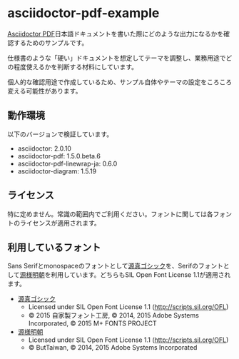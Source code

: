# asciidoctor-pdf-example

[Asciidoctor PDF](https://github.com/asciidoctor/asciidoctor-pdf)日本語ドキュメントを書いた際にどのような出力になるかを確認するためのサンプルです。

仕様書のような「硬い」ドキュメントを想定してテーマを調整し、業務用途でどの程度使えるかを判断する材料にしています。

個人的な確認用途で作成しているため、サンプル自体やテーマの設定をころころ変える可能性があります。

## 動作環境

以下のバージョンで検証しています。

- asciidoctor: 2.0.10
- asciidoctor-pdf: 1.5.0.beta.6
- asciidoctor-pdf-linewrap-ja: 0.6.0
- asciidoctor-diagram: 1.5.19

## ライセンス

特に定めません。常識の範囲内でご利用ください。フォントに関しては各フォントのライセンスが適用されます。

## 利用しているフォント

Sans Serifとmonospaceのフォントとして[源真ゴシック](http://jikasei.me/font/genshin/)を、Serifのフォントとして[源様明朝](https://github.com/ButTaiwan/genyo-font)を利用しています。どちらもSIL Open Font License 1.1が適用されます。

- [源真ゴシック](http://jikasei.me/font/genshin/)
  - Licensed under SIL Open Font License 1.1 (http://scripts.sil.org/OFL)
  - © 2015 自家製フォント工房, © 2014, 2015 Adobe Systems Incorporated, © 2015 M+ FONTS PROJECT
- [源様明朝](https://github.com/ButTaiwan/genyo-font)
  - Licensed under SIL Open Font License 1.1 (http://scripts.sil.org/OFL)
  - © ButTaiwan, © 2014, 2015 Adobe Systems Incorporated
